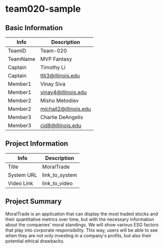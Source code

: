 
# team020-sample

## Basic Information

|   Info      |        Description     |
| ----------- | ---------------------- |
| TeamID      |        Team-020        |
| TeamName    |      MVP Fantasy       |
| Captain     |       Timothy Li       |
| Captain     |  ttli3@illinois.edu    |
| Member1     |        Vinay Siva      |
| Member1     |   vinay4@illinois.edu  |
| Member2     |     Misho Metodiev     |
| Member2     |  michail2@illinois.edu |
| Member3     |   Charlie DeAngelis    |
| Member3     |   cjd8@illinois.edu    |

## Project Information

|   Info      |        Description     |
| ----------- | ---------------------- |
|  Title      |        MoralTrade      |
| System URL  |      link_to_system    |
| Video Link  |      link_to_video     |

## Project Summary

MoralTrade is an application that can display the most traded stocks and their quantitative metrics over time, but with the necessary information about the companies' moral standings. We will show various ESG factors that play into corporate responsibility. This way, users will be able to see when they are not only investing in a company's profits, but also their potential ethical drawbacks.
